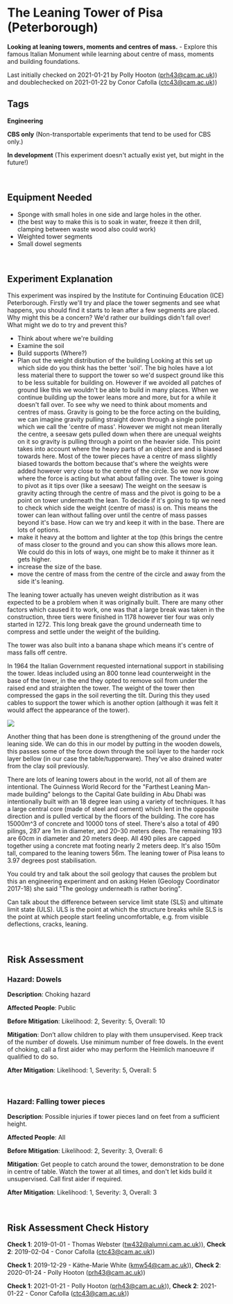 # The Leaning Tower of Pisa (Peterborough) 

**Looking at leaning towers, moments and centres of mass.** - Explore this famous Italian Monument while learning about centre of mass, moments and building foundations. 

Last initially checked on 2021-01-21 by Polly Hooton (prh43@cam.ac.uk)) and doublechecked on 2021-01-22 by Conor Cafolla (ctc43@cam.ac.uk))

## Tags
<!--- Start Tags (DO NOT REMOVE THIS COMMENT) --->

**Engineering**

**CBS only** (Non-transportable experiments that tend to be used for CBS only.)

**In development** (This experiment doesn't actually exist yet, but might in the future!)
<!--- End Tags (DO NOT REMOVE THIS COMMENT) --->

<br/>

## Equipment Needed 
- Sponge with small holes in one side and large holes in the other.
- (the best way to make this is to soak in water, freeze it then drill, clamping between waste wood also could work)
- Weighted tower segments
- Small dowel segments

<br/>

## Experiment Explanation 

This experiment was inspired by the Institute for Continuing Education (ICE) Peterborough.
Firstly we'll try and place the tower segments and see what happens, you should find it starts to lean after a few segments are placed. Why might this be a concern? We'd rather our buildings didn't fall over! What might we do to try and prevent this?
- Think about where we're building
- Examine the soil
- Build supports (Where?)
- Plan out the weight distribution of the building
Looking at this set up which side do you think has the better 'soil'. The big holes have a lot less material there to support the tower so we'd suspect ground like this to be less suitable for building on. However if we avoided all patches of ground like this we wouldn't be able to build in many places.
When we continue building up the tower leans more and more, but for a while it doesn't fall over. To see why we need to think about moments and centres of mass. Gravity is going to be the force acting on the building, we can imagine gravity pulling straight down through a single point which we call the 'centre of mass'. However we might not mean literally the centre, a seesaw gets pulled down when there are unequal weights on it so gravity is pulling through a point on the heavier side. This point takes into account where the heavy parts of an object are and is biased towards here. Most of the tower pieces have a centre of mass slightly biased towards the bottom because that's where the weights were added however very close to the centre of the circle.
So we now know where the force is acting but what about falling over. The tower is going to pivot as it tips over (like a seesaw) The weight on the seesaw is gravity acting through the centre of mass and the pivot is going to be a point on tower underneath the lean. To decide if it's going to tip we need to check which side the weight (centre of mass) is on. This means the tower can lean without falling over until the centre of mass passes beyond it's base.
How can we try and keep it with in the base. There are lots of options.
- make it heavy at the bottom and lighter at the top (this brings the centre of mass closer to the ground and you can show this allows more lean. We could do this in lots of ways, one might be to make it thinner as it gets higher.
- increase the size of the base.
- move the centre of mass from the centre of the circle and away from the side it's leaning.

The leaning tower actually has uneven weight distribution as it was expected to be a problem when it was originally built. There are many other factors which caused it to work, one was that a large break was taken in the construction, three tiers were finished in 1178 however tier four was only started in 1272. This long break gave the ground underneath time to compress and settle under the weight of the building.

The tower was also built into a banana shape which means it's centre of mass falls off centre. 

In 1964 the Italian Government requested international support in stabilising the tower. Ideas included using an 800 tonne lead counterweight in the base of the tower, in the end they opted to remove soil from under the raised end and straighten the tower. The weight of the tower then compressed the gaps in the soil reverting the tilt. During this they used cables to support the tower which is another option (although it was felt it would affect the appearance of the tower).

![](https://leaningtowerpisa.com/images/articles/leaning-tower-pisa-stabilization-work-sequence.png)
 
Another thing that has been done is strengthening of the ground under the leaning side. We can do this in our model by putting in the wooden dowels, this passes some of the force down through the soil layer to the harder rock layer bellow (in our case the table/tupperware). They've also drained water from the clay soil previously.

There are lots of leaning towers about in the world, not all of them are intentional. The Guinness World Record for the "Farthest Leaning Man-made building" belongs to the Capital Gate building in Abu Dhabi was intentionally built with an 18 degree lean using a variety of techniques. It has a large central core (made of steel and cement) which lent in the opposite direction and is pulled vertical by the floors of the building. The core has 15000m^3 of concrete and 10000 tons of steel. There's also a total of 490 pilings, 287 are 1m in diameter, and 20–30 meters deep. The remaining 193 are 60cm in diameter and 20 meters deep. All 490 piles are capped together using a concrete mat footing nearly 2 meters deep. It's also 150m tall, compared to the leaning towers 56m. The leaning tower of Pisa leans to 3.97 degrees post stabilisation.

You could try and talk about the soil geology that causes the problem but this an engineering experiment and on asking Helen (Geology Coordinator 2017-18) she said "The geology underneath is rather boring".

Can talk about the difference between service limit state (SLS) and ultimate limit state (ULS). ULS is the point at which the structure breaks while SLS is the point at which people start feeling uncomfortable, e.g. from visible deflections, cracks, leaning. 

<br/>

## Risk Assessment

### **Hazard**: Dowels

**Description**: Choking hazard

**Affected People**: Public

**Before Mitigation**: Likelihood: 2, Severity: 5, Overall: 10

**Mitigation**: Don’t allow children to play with them unsupervised. Keep track of the number of dowels. Use minimum number of free dowels.
In the event of choking, call a first aider who may perform the Heimlich manoeuvre if qualified to do so.

**After Mitigation**: Likelihood: 1, Severity: 5, Overall: 5

<br/>

### **Hazard**: Falling tower pieces

**Description**: Possible injuries if tower pieces land on feet from a sufficient height.

**Affected People**: All

**Before Mitigation**: Likelihood: 2, Severity: 3, Overall: 6

**Mitigation**: Get people to catch around the tower, demonstration to be done in centre of table.
Watch the tower at all times, and don't let kids build it unsupervised.
Call first aider if required.

**After Mitigation**: Likelihood: 1, Severity: 3, Overall: 3

<br/>

## Risk Assessment Check History 

**Check 1**: 2019-01-01 - Thomas Webster (tw432@alumni.cam.ac.uk)), **Check 2**: 2019-02-04 - Conor Cafolla (ctc43@cam.ac.uk))

**Check 1**: 2019-12-29 - Käthe-Marie White (kmw54@cam.ac.uk)), **Check 2**: 2020-01-24 - Polly Hooton (prh43@cam.ac.uk))

**Check 1**: 2021-01-21 - Polly Hooton (prh43@cam.ac.uk)), **Check 2**: 2021-01-22 - Conor Cafolla (ctc43@cam.ac.uk))
